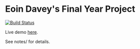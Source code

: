 # Eoin Davey's Final Year Project

[![Build Status](https://travis-ci.com/EoinDavey/Final-Year-Project.svg?branch=master)](https://travis-ci.com/EoinDavey/Final-Year-Project)

Live demo [here](https://vey.ie/goto?go=fyp).

See notes/ for details.
